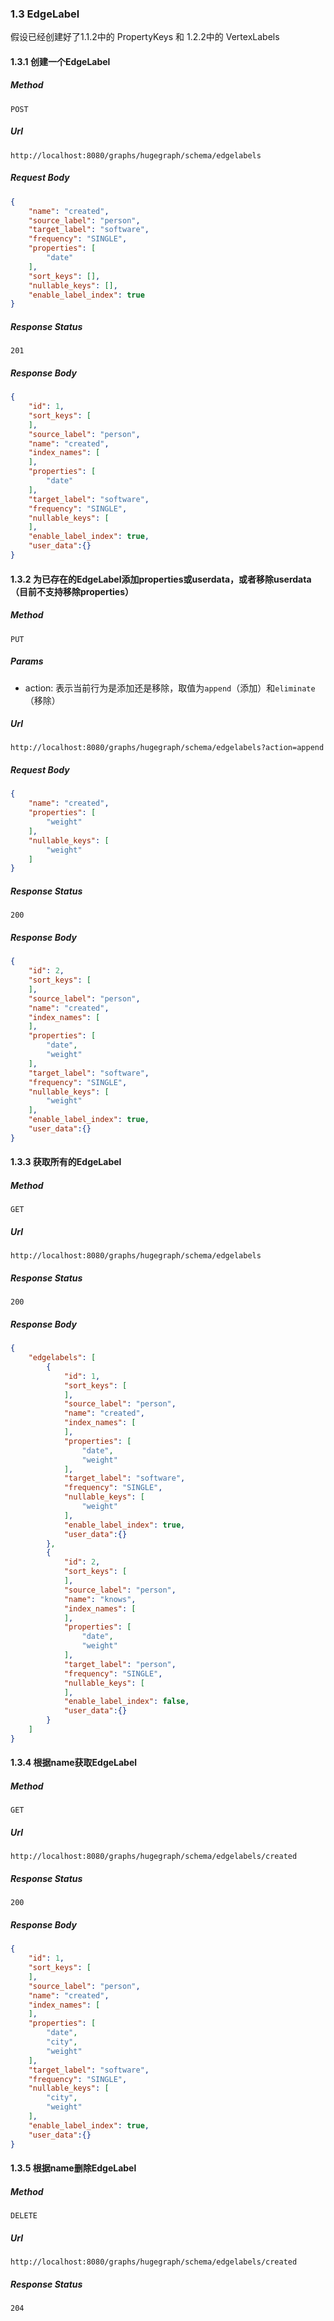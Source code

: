 ### 1.3 EdgeLabel

假设已经创建好了1.1.2中的 PropertyKeys 和 1.2.2中的 VertexLabels

#### 1.3.1 创建一个EdgeLabel

##### Method

```
POST
```

##### Url

```http request
http://localhost:8080/graphs/hugegraph/schema/edgelabels
```

##### Request Body

```json
{
    "name": "created",
    "source_label": "person",
    "target_label": "software",
    "frequency": "SINGLE",
    "properties": [
        "date"
    ],
    "sort_keys": [],
    "nullable_keys": [],
    "enable_label_index": true
}
```

##### Response Status

```
201
```

##### Response Body

```json
{
    "id": 1,
    "sort_keys": [
    ],
    "source_label": "person",
    "name": "created",
    "index_names": [
    ],
    "properties": [
        "date"
    ],
    "target_label": "software",
    "frequency": "SINGLE",
    "nullable_keys": [
    ],
    "enable_label_index": true,
    "user_data":{}
}
```

#### 1.3.2 为已存在的EdgeLabel添加properties或userdata，或者移除userdata（目前不支持移除properties）

##### Method

```
PUT
```

##### Params

- action: 表示当前行为是添加还是移除，取值为`append`（添加）和`eliminate`（移除）

##### Url

```http request
http://localhost:8080/graphs/hugegraph/schema/edgelabels?action=append
```

##### Request Body

```json
{
    "name": "created",
    "properties": [
        "weight"
    ],
    "nullable_keys": [
        "weight"
    ]
}
```

##### Response Status

```
200
```

##### Response Body

```json
{
    "id": 2,
    "sort_keys": [
    ],
    "source_label": "person",
    "name": "created",
    "index_names": [
    ],
    "properties": [
        "date",
        "weight"
    ],
    "target_label": "software",
    "frequency": "SINGLE",
    "nullable_keys": [
        "weight"
    ],
    "enable_label_index": true,
    "user_data":{}
}
```

#### 1.3.3 获取所有的EdgeLabel

##### Method

```
GET
```

##### Url

```http request
http://localhost:8080/graphs/hugegraph/schema/edgelabels
```

##### Response Status

```
200
```

##### Response Body

```json
{
    "edgelabels": [
        {
            "id": 1,
            "sort_keys": [
            ],
            "source_label": "person",
            "name": "created",
            "index_names": [
            ],
            "properties": [
                "date",
                "weight"
            ],
            "target_label": "software",
            "frequency": "SINGLE",
            "nullable_keys": [
                "weight"
            ],
            "enable_label_index": true,
            "user_data":{}
        },
        {
            "id": 2,
            "sort_keys": [
            ],
            "source_label": "person",
            "name": "knows",
            "index_names": [
            ],
            "properties": [
                "date",
                "weight"
            ],
            "target_label": "person",
            "frequency": "SINGLE",
            "nullable_keys": [
            ],
            "enable_label_index": false,
            "user_data":{}
        }
    ]
}
```

#### 1.3.4 根据name获取EdgeLabel

##### Method

```
GET
```

##### Url

```http request
http://localhost:8080/graphs/hugegraph/schema/edgelabels/created
```

##### Response Status

```
200
```

##### Response Body

```json
{
    "id": 1,
    "sort_keys": [
    ],
    "source_label": "person",
    "name": "created",
    "index_names": [
    ],
    "properties": [
        "date",
        "city",
        "weight"
    ],
    "target_label": "software",
    "frequency": "SINGLE",
    "nullable_keys": [
        "city",
        "weight"
    ],
    "enable_label_index": true,
    "user_data":{}
}
```

#### 1.3.5 根据name删除EdgeLabel

##### Method

```
DELETE
```

##### Url

```http request
http://localhost:8080/graphs/hugegraph/schema/edgelabels/created
```

##### Response Status

```
204
```